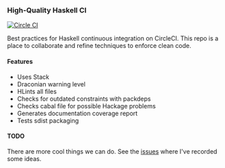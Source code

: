 ### High-Quality Haskell CI

[![Circle CI](https://circleci.com/gh/begriffs/haskell-circle-example.svg?style=svg)](https://circleci.com/gh/begriffs/haskell-circle-example)

Best practices for Haskell continuous integration on CircleCI. This
repo is a place to collaborate and refine techniques to enforce
clean code.

#### Features

* Uses Stack
* Draconian warning level
* HLints all files
* Checks for outdated constraints with packdeps
* Checks cabal file for possible Hackage problems
* Generates documentation coverage report
* Tests sdist packaging

#### TODO

There are more cool things we can do. See the
[issues](https://github.com/begriffs/haskell-circle-example/issues) where
I've recorded some ideas.
